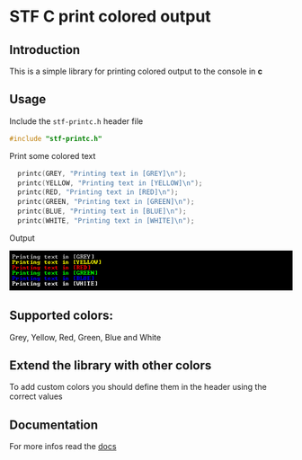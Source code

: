 # STF C print colored output

## Introduction

This is a simple library for printing colored output to the console in **c**

## Usage

Include the `stf-printc.h` header file
```c
#include "stf-printc.h"
```
Print some colored text
```c
  printc(GREY, "Printing text in [GREY]\n");
  printc(YELLOW, "Printing text in [YELLOW]\n");
  printc(RED, "Printing text in [RED]\n");
  printc(GREEN, "Printing text in [GREEN]\n");
  printc(BLUE, "Printing text in [BLUE]\n");
  printc(WHITE, "Printing text in [WHITE]\n");
```
Output

![output](./output.png)

## Supported colors:

Grey, Yellow, Red, Green, Blue and White

## Extend the library with other colors

To add custom colors you should define them in the header using the correct values

## Documentation

For more infos read the [docs](https://github.com/Tommy-LifeLongLearner/STF_cprintc/wiki/Documentation)